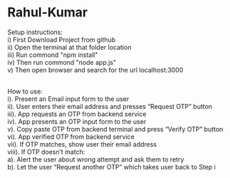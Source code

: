 # Rahul-Kumar
Setup instructions: <br />
  i) First Download Project from github <br />
  ii) Open the terminal at that folder location <br />
  iii) Run commond "npm install" <br />
  iv) Then run commond "node app.js" <br />
  v) Then open browser and search for the url localhost:3000 <br /> <br />
  
How to use: <br />
    i). Present an Email input form to the user <br />
    ii). User enters their email address and presses “Request OTP” button <br />
    iii). App requests an OTP from backend service <br />
    iv). App presents an OTP input form to the user <br />
    v). Copy paste OTP from backend terminal and press “Verify OTP” button <br />
    vi). App verified OTP from backend service <br />
    vii). If OTP matches, show user their email address <br />
    viii). If OTP doesn’t match: <br />
      a). Alert the user about wrong attempt and ask them to retry <br />
      b). Let the user “Request another OTP” which takes user back to Step i <br />
